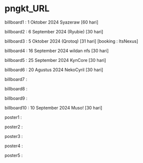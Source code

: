 # pngkt_URL

billboard1 : 1 Oktober 2024 Syazeraw [60 hari]

billboard2 : 6 September 2024  (Ryubie) [30 hari]

billboard3 : 5 Oktober 2024 (Qrotoq) [31 hari] [booking : ItsNexus]

billboard4 : 16 September 2024 wildan nfs [30 hari]

billboard5 : 25 September 2024 KynCore [30 hari]

billboard6 : 20 Agustus 2024 NekoCyril [30 hari]

billboard7 : 

billboard8 :

billboard9 :

billboard10 : 10 September 2024 Muso! [30 hari]

poster1 : 

poster2 : 

poster3 : 

poster4 : 

poster5 :
